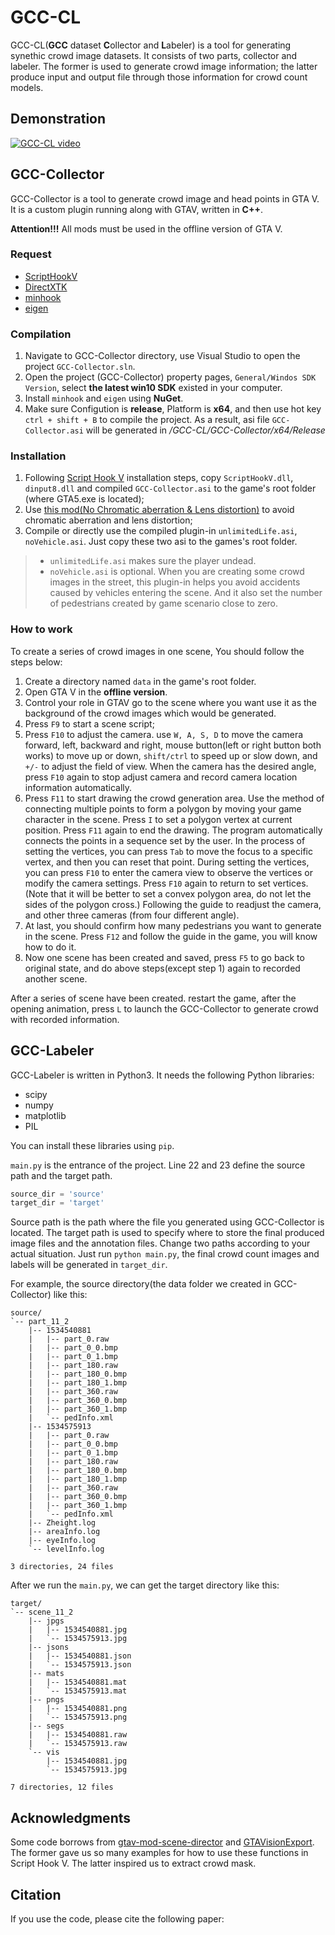 # GCC-CL

GCC-CL(**GCC** dataset **C**ollector and **L**abeler) is a tool for generating synethic crowd image datasets. It consists of two parts, collector and labeler.  The former is used to generate crowd image information; the latter produce input and output file through those information for crowd count models. 

## Demonstration

[![GCC-CL video](https://github.com/gjy3035/GCC-CL/blob/gh-pages/images/video.jpg?raw=true)](https://youtu.be/Hvl7xWkIueo "GCC dataset Collector and Labeler")

## GCC-Collector

GCC-Collector is a tool to generate crowd image and head points in GTA V. It is a custom plugin running along with GTAV, written in **C++**.

**Attention!!!** All mods must be used in the offline version of GTA V.

### Request
- [ScriptHookV](http://www.dev-c.com/gtav/scripthookv/)
- [DirectXTK](https://github.com/Microsoft/DirectXTK)
- [minhook](https://github.com/TsudaKageyu/minhook)
- [eigen](http://eigen.tuxfamily.org/index.php?title=Main_Page)

### Compilation

1. Navigate to GCC-Collector directory, use Visual Studio to open the project `GCC-Collector.sln`.
2. Open the project (GCC-Collector) property pages, `General/Windos SDK Version`, select **the latest win10 SDK** existed in your computer.
3. Install `minhook` and `eigen` using  **NuGet**.
4. Make sure Configution is **release**, Platform is **x64**, and then use hot key `ctrl + shift + B` to compile the project. As a result, asi file `GCC-Collector.asi` will be generated in */GCC-CL/GCC-Collector/x64/Release*

### Installation

1. Following [Script Hook V](http://www.dev-c.com/gtav/scripthookv/) installation steps, copy `ScriptHookV.dll`, `dinput8.dll` and compiled `GCC-Collector.asi` to the game's root folder (where GTA5.exe is located);
2. Use [this mod(No Chromatic aberration & Lens distortion)](https://www.gta5-mods.com/misc/no-chromatic-aberration-lens-distortion-1-41) to avoid chromatic aberration and lens distortion;
3. Compile or directly use the compiled plugin-in `unlimitedLife.asi`, `noVehicle.asi`. Just copy these two asi to the games's root folder.
> - `unlimitedLife.asi` makes sure the player undead. 
> - `noVehicle.asi` is optional. When you are creating some crowd images in the street, this plugin-in helps you avoid accidents caused by vehicles entering the scene. And it also set the number of pedestrians created by game scenario close to zero.

### How to work

To create a series of crowd images in one scene, You should follow the steps below:
1. Create a directory named `data` in the game's root folder.
2. Open GTA V in the **offline version**.
2. Control your role in GTAV go to the scene where you want use it as the background of the crowd images which would be generated.
3. Press `F9` to start a scene script;
4. Press `F10` to adjust the camera. use `W, A, S, D` to move the camera forward, left, backward and right, mouse button(left or right button both works) to move up or down, `shift/ctrl` to speed up or slow down, and `+/-` to adjust the field of view. When the camera has the desired angle, press `F10` again to stop adjust camera and record camera location information automatically.
5. Press `F11` to start drawing the crowd generation area. Use the method of connecting multiple points to form a polygon by moving your game character in the scene. Press `I` to set a polygon vertex at current position. Press `F11` again to end the drawing. The program automatically connects the points in a sequence set by the user. In the process of setting the vertices, you can press `Tab` to move the focus to a specific vertex, and then you can reset that point. During setting the vertices, you can press `F10` to enter the camera view to observe the vertices or modify the camera settings. Press `F10` again to return to set vertices. (Note that it will be better to set a convex polygon area, do not let the sides of the polygon cross.) Following the guide to readjust the camera, and other three cameras (from four different angle). 
6. At last, you should confirm how many pedestrians you want to generate in the scene. Press `F12` and follow the guide in the game, you will know how to do it.
7. Now one scene has been created and saved, press `F5` to go back to original state, and do above steps(except step 1) again to recorded another scene.

After a series of scene have been created. restart the game, after the opening animation, press `L` to launch the GCC-Collector to generate crowd with recorded information.

## GCC-Labeler

GCC-Labeler is written in Python3. It needs the following Python libraries:
- scipy
- numpy
- matplotlib
- PIL

You can install these libraries using `pip`.

`main.py` is the entrance of the project. Line 22 and 23 define the source path and the target path.
``` python
source_dir = 'source'
target_dir = 'target'
```
Source path is the path where the file you generated using GCC-Collector is located. The target path is used to specify where to store the final produced image files and the annotation files. Change two paths according to your actual situation. Just run `python main.py`, the final crowd count images and labels will be generated in `target_dir`.

For example, the source directory(the data folder we created in GCC-Collector) like this:
```
source/
`-- part_11_2
    |-- 1534540881
    |   |-- part_0.raw
    |   |-- part_0_0.bmp
    |   |-- part_0_1.bmp
    |   |-- part_180.raw
    |   |-- part_180_0.bmp
    |   |-- part_180_1.bmp
    |   |-- part_360.raw
    |   |-- part_360_0.bmp
    |   |-- part_360_1.bmp
    |   `-- pedInfo.xml
    |-- 1534575913
    |   |-- part_0.raw
    |   |-- part_0_0.bmp
    |   |-- part_0_1.bmp
    |   |-- part_180.raw
    |   |-- part_180_0.bmp
    |   |-- part_180_1.bmp
    |   |-- part_360.raw
    |   |-- part_360_0.bmp
    |   |-- part_360_1.bmp
    |   `-- pedInfo.xml
    |-- Zheight.log
    |-- areaInfo.log
    |-- eyeInfo.log
    `-- levelInfo.log

3 directories, 24 files
```
After we run the `main.py`, we can get the target directory like this:
```
target/
`-- scene_11_2
    |-- jpgs
    |   |-- 1534540881.jpg
    |   `-- 1534575913.jpg
    |-- jsons
    |   |-- 1534540881.json
    |   `-- 1534575913.json
    |-- mats
    |   |-- 1534540881.mat
    |   `-- 1534575913.mat
    |-- pngs
    |   |-- 1534540881.png
    |   `-- 1534575913.png
    |-- segs
    |   |-- 1534540881.raw
    |   `-- 1534575913.raw
    `-- vis
        |-- 1534540881.jpg
        `-- 1534575913.jpg

7 directories, 12 files
```

## Acknowledgments

Some code borrows from [gtav-mod-scene-director](https://github.com/elsewhat/gtav-mod-scene-director) and [GTAVisionExport](https://github.com/umautobots/GTAVisionExport). The former gave us so many examples for how to use these functions in Script Hook V. The latter inspired us to extract crowd mask.

## Citation
If you use the code, please cite the following paper:
